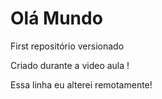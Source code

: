 # Olá Mundo
 First repositório versionado
    
Criado durante a video aula !

Essa linha eu alterei remotamente!
